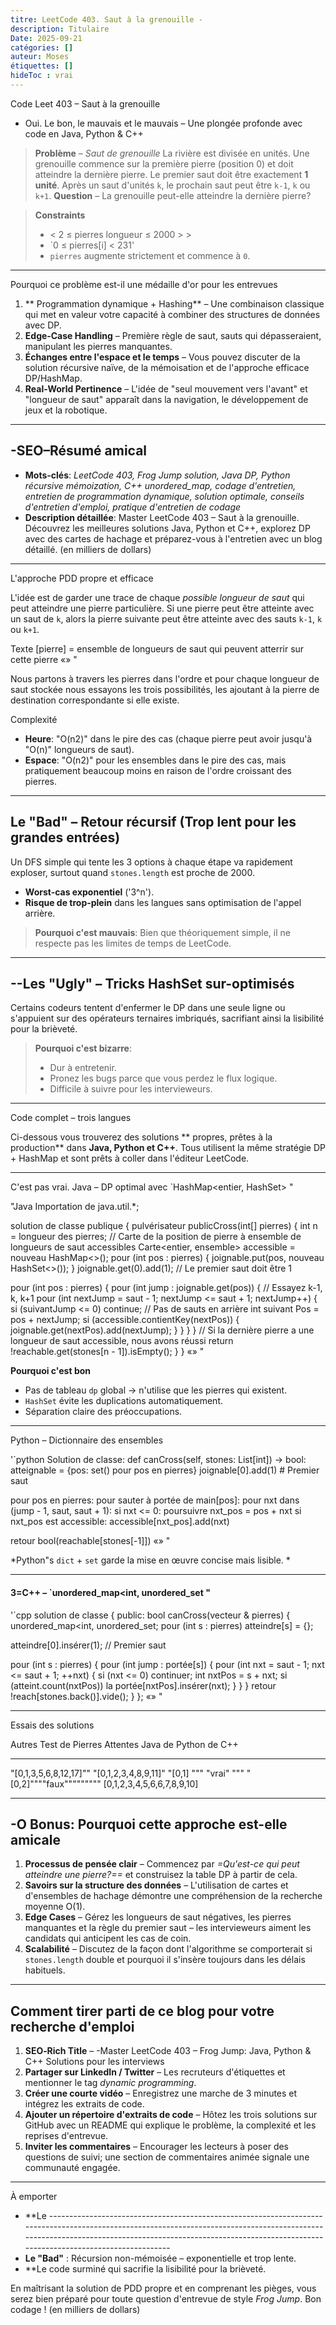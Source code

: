 ```yaml
---
titre: LeetCode 403. Saut à la grenouille -
description: Titulaire
Date: 2025-09-21
catégories: []
auteur: Moses
étiquettes: []
hideToc : vrai
---
```

Code Leet 403 – Saut à la grenouille
- Oui. Le bon, le mauvais et le mauvais – Une plongée profonde avec code en Java, Python & C++

> **Problème** – *Saut de grenouille*
> La rivière est divisée en unités. Une grenouille commence sur la première pierre (position 0) et doit atteindre la dernière pierre.
> Le premier saut doit être exactement **1 unité**. Après un saut d'unités `k`, le prochain saut peut être `k-1`, `k` ou `k+1`.
> **Question** – La grenouille peut-elle atteindre la dernière pierre?

> **Constraints**
> - < 2 ≤ pierres longueur ≤ 2000 > >
> - `0 ≤ pierres[i] < 231'
> - `pierres` augmente strictement et commence à `0`.

---

Pourquoi ce problème est-il une médaille d'or pour les entrevues

1. ** Programmation dynamique + Hashing** – Une combinaison classique qui met en valeur votre capacité à combiner des structures de données avec DP.
2. **Edge‐Case Handling** – Première règle de saut, sauts qui dépasseraient, manipulant les pierres manquantes.
3. **Échanges entre l'espace et le temps** – Vous pouvez discuter de la solution récursive naïve, de la mémoisation et de l'approche efficace DP/HashMap.
4. **Real-World Pertinence** – L'idée de "seul mouvement vers l'avant" et "longueur de saut" apparaît dans la navigation, le développement de jeux et la robotique.

---

## -SEO–Résumé amical

- **Mots-clés**: *LeetCode 403, Frog Jump solution, Java DP, Python récursive mémoization, C++ unordered_map, codage d'entretien, entretien de programmation dynamique, solution optimale, conseils d'entretien d'emploi, pratique d'entretien de codage*
- **Description détaillée**: Master LeetCode 403 – Saut à la grenouille. Découvrez les meilleures solutions Java, Python et C++, explorez DP avec des cartes de hachage et préparez-vous à l'entretien avec un blog détaillé. (en milliers de dollars)

---

L'approche PDD propre et efficace

L'idée est de garder une trace de chaque *possible longueur de saut* qui peut atteindre une pierre particulière.
Si une pierre peut être atteinte avec un saut de `k`, alors la pierre suivante peut être atteinte avec des sauts `k-1`, `k` ou `k+1`.

Texte
[pierre] = ensemble de longueurs de saut qui peuvent atterrir sur cette pierre
«» "

Nous partons à travers les pierres dans l'ordre et pour chaque longueur de saut stockée nous essayons les trois possibilités, les ajoutant à la pierre de destination correspondante si elle existe.

Complexité
- **Heure**: "O(n2)" dans le pire des cas (chaque pierre peut avoir jusqu'à "O(n)" longueurs de saut).
- **Espace**: "O(n2)" pour les ensembles dans le pire des cas, mais pratiquement beaucoup moins en raison de l'ordre croissant des pierres.

---

## Le "Bad" – Retour récursif (Trop lent pour les grandes entrées)

Un DFS simple qui tente les 3 options à chaque étape va rapidement exploser, surtout quand `stones.length` est proche de 2000.
- **Worst-cas exponentiel** ('3^n').
- **Risque de trop-plein** dans les langues sans optimisation de l'appel arrière.

> **Pourquoi c'est mauvais**: Bien que théoriquement simple, il ne respecte pas les limites de temps de LeetCode.

---

## --Les "Ugly" – Tricks HashSet sur-optimisés

Certains codeurs tentent d'enfermer le DP dans une seule ligne ou s'appuient sur des opérateurs ternaires imbriqués, sacrifiant ainsi la lisibilité pour la brièveté.

> **Pourquoi c'est bizarre**:
> - Dur à entretenir.
> - Pronez les bugs parce que vous perdez le flux logique.
> - Difficile à suivre pour les intervieweurs.

---

Code complet – trois langues

Ci-dessous vous trouverez des solutions ** propres, prêtes à la production** dans **Java, Python et C++**.
Tous utilisent la même stratégie DP + HashMap et sont prêts à coller dans l'éditeur LeetCode.

---

C'est pas vrai. Java – DP optimal avec `HashMap<entier, HashSet<entier>> "

"Java
Importation de java.util.*;

solution de classe publique {
pulvérisateur publicCross(int[] pierres) {
int n = longueur des pierres;
// Carte de la position de pierre à ensemble de longueurs de saut accessibles
Carte<entier, ensemble<entier>> accessible = nouveau HashMap<>();
pour (int pos : pierres) {
joignable.put(pos, nouveau HashSet<>());
}
joignable.get(0).add(1); // Le premier saut doit être 1

pour (int pos : pierres) {
pour (int jump : joignable.get(pos)) {
// Essayez k-1, k, k+1
pour (int nextJump = saut - 1; nextJump <= saut + 1; nextJump++) {
si (suivantJump <= 0) continue; // Pas de sauts en arrière
int suivant Pos = pos + nextJump;
si (accessible.contientKey(nextPos)) {
joignable.get(nextPos).add(nextJump);
}
}
}
}
// Si la dernière pierre a une longueur de saut accessible, nous avons réussi
return !reachable.get(stones[n - 1]).isEmpty();
}
}
«» "

**Pourquoi c'est bon**
- Pas de tableau `dp` global → n'utilise que les pierres qui existent.
- `HashSet` évite les duplications automatiquement.
- Séparation claire des préoccupations.

---

Python – Dictionnaire des ensembles

'`python
Solution de classe:
def canCross(self, stones: List[int]) -> bool:
atteignable = {pos: set() pour pos en pierres}
joignable[0].add(1) # Premier saut

pour pos en pierres:
pour sauter à portée de main[pos]:
pour nxt dans (jump - 1, saut, saut + 1):
si nxt <= 0:
poursuivre
nxt_pos = pos + nxt
si nxt_pos est accessible:
accessible[nxt_pos].add(nxt)

retour bool(reachable[stones[-1]])
«» "

*Python"s `dict` + `set` garde la mise en œuvre concise mais lisible. *

---

#### 3=C++ – `unordered_map<int, unordered_set<int> "

'`cpp
solution de classe {
public:
bool canCross(vecteur <int>& pierres) {
unordered_map<int, unordered_set<int>;
pour (int s : pierres) atteindre[s] = {};

atteindre[0].insérer(1); // Premier saut

pour (int s : pierres) {
pour (int jump : portée[s]) {
pour (int nxt = saut - 1; nxt <= saut + 1; ++nxt) {
si (nxt <= 0) continuer;
int nxtPos = s + nxt;
si (atteint.count(nxtPos))
la portée[nxtPos].insérer(nxt);
}
}
}
retour !reach[stones.back()].vide();
}
};
«» "

---

Essais des solutions

Autres Test de Pierres Attentes Java de Python de C++
-- -- -- -- -- -- -- -- -- -- -- -- -- -- -- -- -- -- -- -- -- -- -- --
"[0,1,3,5,6,8,12,17]""
"[0,1,2,3,4,8,9,11]"
"[0,1] """ "vrai" """
"[0,2]""""faux"""""""""
[0,1,2,3,4,5,6,6,7,8,9,10]

---

## -O Bonus: Pourquoi cette approche est-elle amicale

1. **Processus de pensée clair** – Commencez par *=Qu'est-ce qui peut atteindre une pierre?==* et construisez la table DP à partir de cela.
2. **Savoirs sur la structure des données** – L'utilisation de cartes et d'ensembles de hachage démontre une compréhension de la recherche moyenne O(1).
3. **Edge Cases** – Gérez les longueurs de saut négatives, les pierres manquantes et la règle du premier saut – les intervieweurs aiment les candidats qui anticipent les cas de coin.
4. **Scalabilité** – Discutez de la façon dont l'algorithme se comporterait si `stones.length` double et pourquoi il s'insère toujours dans les délais habituels.

---

## Comment tirer parti de ce blog pour votre recherche d'emploi

1. **SEO‐Rich Title** – -Master LeetCode 403 – Frog Jump: Java, Python & C++ Solutions pour les interviews
2. **Partager sur LinkedIn / Twitter** – Les recruteurs d'étiquettes et mentionner le tag *dynamic programming*.
3. **Créer une courte vidéo** – Enregistrez une marche de 3 minutes et intégrez les extraits de code.
4. **Ajouter un répertoire d'extraits de code** – Hôtez les trois solutions sur GitHub avec un README qui explique le problème, la complexité et les reprises d'entrevue.
5. **Inviter les commentaires** – Encourager les lecteurs à poser des questions de suivi; une section de commentaires animée signale une communauté engagée.

---

À emporter

- **Le ------------------------------------------------------------------------------------------------------------------------------------------------------------------------------------------------------------------------------------------------------------
- **Le "Bad"** : Récursion non-mémoisée – exponentielle et trop lente.
- **Le code surminé qui sacrifie la lisibilité pour la brièveté.

En maîtrisant la solution de PDD propre et en comprenant les pièges, vous serez bien préparé pour toute question d'entrevue de style *Frog Jump*. Bon codage ! (en milliers de dollars)